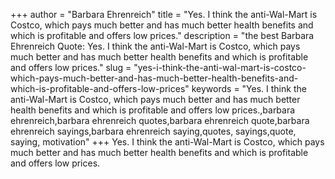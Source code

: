 +++
author = "Barbara Ehrenreich"
title = "Yes. I think the anti-Wal-Mart is Costco, which pays much better and has much better health benefits and which is profitable and offers low prices."
description = "the best Barbara Ehrenreich Quote: Yes. I think the anti-Wal-Mart is Costco, which pays much better and has much better health benefits and which is profitable and offers low prices."
slug = "yes-i-think-the-anti-wal-mart-is-costco-which-pays-much-better-and-has-much-better-health-benefits-and-which-is-profitable-and-offers-low-prices"
keywords = "Yes. I think the anti-Wal-Mart is Costco, which pays much better and has much better health benefits and which is profitable and offers low prices.,barbara ehrenreich,barbara ehrenreich quotes,barbara ehrenreich quote,barbara ehrenreich sayings,barbara ehrenreich saying,quotes, sayings,quote, saying, motivation"
+++
Yes. I think the anti-Wal-Mart is Costco, which pays much better and has much better health benefits and which is profitable and offers low prices.
